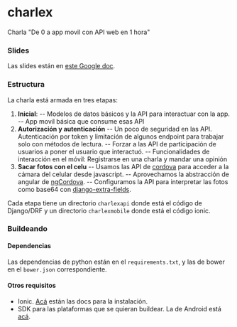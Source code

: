 # charlex
Charla "De 0 a app movil con API web en 1 hora"

### Slides
Las slides están en [este Google doc](https://docs.google.com/presentation/d/1vTF11tbRXaKfFASuMBonaQad3oJg2yX4mhD6pJPuIbw/).

### Estructura
La charla está armada en tres etapas:
1. **Inicial**:
-- Modelos de datos básicos y la API para interactuar con la app.
-- App movil básica que consume esas API
2. **Autorización y autenticación**
-- Un poco de seguridad en las API. Autenticación por token y limitación de algunos endpoint para trabajar solo con métodos de lectura.
-- Forzar a las API de participación de usuarios a poner el usuario que interactuó.
-- Funcionalidades de interacción en el móvil: Registrarse en una charla y mandar una opinión
3. **Sacar fotos con el celu**
-- Usamos las API de [cordova](https://cordova.apache.org/) para acceder a la cámara del celular desde javascript.
-- Aprovechamos la abstracción de angular de [ngCordova](http://ngcordova.com/docs/).
-- Configuramos la API para interpretar las fotos como base64 con [django-extra-fields](https://github.com/Hipo/drf-extra-fields).

Cada etapa tiene un directorio `charlexapi` donde está el código de Django/DRF y un directorio `charlexmobile` donde está el código ionic.

### Buildeando
#### Dependencias
Las dependencias de python están en el `requirements.txt`, y las de bower en el `bower.json` correspondiente.
#### Otros requisitos
- Ionic. [Acá](http://ionicframework.com/docs/guide/installation.html) están las docs para la instalación.
- SDK para las plataformas que se quieran buildear. La de Android está [acá](http://cordova.apache.org/docs/en/latest/guide/platforms/android/index.html).
